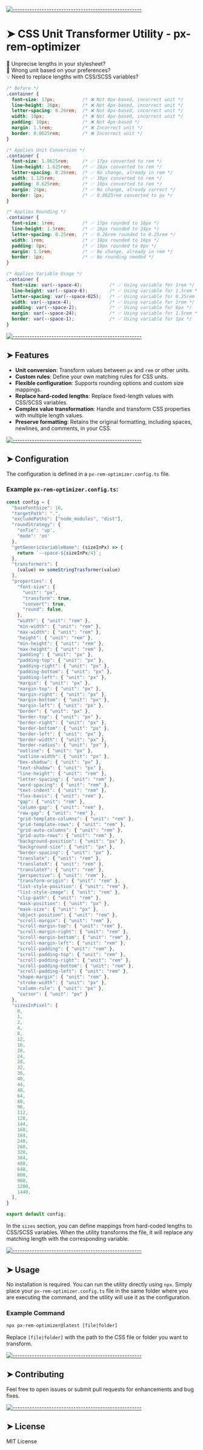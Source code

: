 <!-- ⚠️ This README has been generated from the file(s) "blueprint.md" ⚠️-->
[![-----------------------------------------------------](https://raw.githubusercontent.com/andreasbm/readme/master/assets/lines/colored.png)](#css-unit-transformer-utility---px-rem-optimizer)

# ➤ CSS Unit Transformer Utility - px-rem-optimizer

🔧 Unprecise lengths in your stylesheet?  
📏 Wrong unit based on your preferences?  
💡 Need to replace lengths with CSS/SCSS variables?  

```css
/* Before */
.container {
  font-size: 17px;          /* ❌ Not 4px-based, incorrect unit */
  line-height: 26px;        /* ❌ Not 4px-based, incorrect unit */
  letter-spacing: 0.26rem;  /* ❌ Not 4px-based, incorrect unit */
  width: 18px;              /* ❌ Not 4px-based, incorrect unit */
  padding: 10px;            /* ❌ Not 4px-based */
  margin: 1.5rem;           /* ❌ Incorrect unit */
  border: 0.0625rem;        /* ❌ Incorrect unit */
}

/* Applies Unit Conversion */
.container {
  font-size: 1.0625rem;     /* ✅ 17px converted to rem */
  line-height: 1.625rem;    /* ✅ 26px converted to rem */
  letter-spacing: 0.26rem;  /* ✅ No change, already in rem */
  width: 1.125rem;          /* ✅ 18px converted to rem */
  padding: 0.625rem;        /* ✅ 10px converted to rem */
  margin: 24px;             /* ✅ No change, already correct */
  border: 1px;              /* ✅ 0.0625rem converted to px */
}

/* Applies Rounding */
.container {
  font-size: 1rem;          /* ✅ 17px rounded to 16px */
  line-height: 1.5rem;      /* ✅ 26px rounded to 24px */
  letter-spacing: 0.25rem;  /* ✅ 0.26rem rounded to 0.25rem */
  width: 1rem;              /* ✅ 18px rounded to 16px */
  padding: 8px;             /* ✅ 10px rounded to 8px */
  margin: 1.5rem;           /* ✅ No change, already in rem */
  border: 1px;              /* ✅ No rounding needed */
}

/* Applies Variable Usage */
.container {
  font-size: var(--space-4);          /* ✅ Using variable for 1rem */
  line-height: var(--space-6);        /* ✅ Using variable for 1.5rem */
  letter-spacing: var(--space-025);   /* ✅ Using variable for 0.25rem */
  width: var(--space-4);              /* ✅ Using variable for 1rem */
  padding: var(--space-2);            /* ✅ Using variable for 8px */
  margin: var(--space-24);            /* ✅ Using variable for 1.5rem */
  border: var(--space-1);             /* ✅ Using variable for 1px */
}
```

[![-----------------------------------------------------](https://raw.githubusercontent.com/andreasbm/readme/master/assets/lines/colored.png)](#features)

## ➤ Features

- **Unit conversion**: Transform values between `px` and `rem` or other units.
- **Custom rules**: Define your own matching rules for CSS units.
- **Flexible configuration**: Supports rounding options and custom size mappings.
- **Replace hard-coded lengths**: Replace fixed-length values with CSS/SCSS variables.
- **Complex value transformation**: Handle and transform CSS properties with multiple length values.
- **Preserve formatting**: Retains the original formatting, including spaces, newlines, and comments, in your CSS.


[![-----------------------------------------------------](https://raw.githubusercontent.com/andreasbm/readme/master/assets/lines/colored.png)](#configuration)

## ➤ Configuration

The configuration is defined in a `px-rem-optimizer.config.ts` file.

### Example `px-rem-optimizer.config.ts`:

```js
const config = {
  "baseFontSize": 16,
  "targetPath": ".",
  "excludePaths": ["node_modules", "dist"],
  "roundStrategy": {
    "onTie": 'up',
    "mode": 'on'
  },
  "getGenericVariableName": (sizeInPx) => {
    return `--space-${sizeInPx/4}`;
  },
  "transformers": [
    (value) => someStringTrasformer(value)
  ],
  "properties": {
    "font-size": { 
      "unit": "px",
      "transform": true,
      "convert": true,
      "round": false,
    },
    "width": { "unit": "rem" },
    "min-width": { "unit": "rem" },
    "max-width": { "unit": "rem" },
    "height": { "unit": "rem" },
    "min-height": { "unit": "rem" },
    "max-height": { "unit": "rem" },
    "padding": { "unit": "px" },
    "padding-top": { "unit": "px" },
    "padding-right": { "unit": "px" },
    "padding-bottom": { "unit": "px" },
    "padding-left": { "unit": "px" },
    "margin": { "unit": "px" },
    "margin-top": { "unit": "px" },
    "margin-right": { "unit": "px" },
    "margin-bottom": { "unit": "px" },
    "margin-left": { "unit": "px" },
    "border": { "unit": "px" },
    "border-top": { "unit": "px" },
    "border-right": { "unit": "px" },
    "border-bottom": { "unit": "px" },
    "border-left": { "unit": "px" },
    "border-width": { "unit": "px" },
    "border-radius": { "unit": "px" },
    "outline": { "unit": "px" },
    "outline-width": { "unit": "px" },
    "box-shadow": { "unit": "px" },
    "text-shadow": { "unit": "px" },
    "line-height": { "unit": "rem" },
    "letter-spacing": { "unit": "rem" },
    "word-spacing": { "unit": "rem" },
    "text-indent": { "unit": "rem" },
    "flex-basis": { "unit": "rem" },
    "gap": { "unit": "rem" },
    "column-gap": { "unit": "rem" },
    "row-gap": { "unit": "rem" },
    "grid-template-columns": { "unit": "rem" },
    "grid-template-rows": { "unit": "rem" },
    "grid-auto-columns": { "unit": "rem" },
    "grid-auto-rows": { "unit": "rem" },
    "background-position": { "unit": "px" },
    "background-size": { "unit": "px" },
    "border-spacing": { "unit": "px" },
    "translate": { "unit": "rem" },
    "translateX": { "unit": "rem" },
    "translateY": { "unit": "rem" },
    "perspective": { "unit": "rem" },
    "transform-origin": { "unit": "rem" },
    "list-style-position": { "unit": "rem" },
    "list-style-image": { "unit": "rem" },
    "clip-path": { "unit": "rem" },
    "mask-position": { "unit": "px" },
    "mask-size": { "unit": "px" },
    "object-position": { "unit": "rem" },
    "scroll-margin": { "unit": "rem" },
    "scroll-margin-top": { "unit": "rem" },
    "scroll-margin-right": { "unit": "rem" },
    "scroll-margin-bottom": { "unit": "rem" },
    "scroll-margin-left": { "unit": "rem" },
    "scroll-padding": { "unit": "rem" },
    "scroll-padding-top": { "unit": "rem" },
    "scroll-padding-right": { "unit": "rem" },
    "scroll-padding-bottom": { "unit": "rem" },
    "scroll-padding-left": { "unit": "rem" },
    "shape-margin": { "unit": "rem" },
    "stroke-width": { "unit": "px" },
    "column-rule": { "unit": "px" },
    "cursor": { "unit": "px" }
  },
  "sizesInPixel": [
    0,
    1,
    2,
    4,
    8,
    12,
    16,
    20,
    24,
    28,
    32,
    36,
    40,
    44,
    48,
    64,
    80,
    96,
    112,
    128,
    144,
    160,
    184,
    240,
    280,
    320,
    384,
    480,
    640,
    800,
    960,
    1200,
    1440,
  ],
}

export default config;
```

In the `sizes` section, you can define mappings from hard-coded lengths to CSS/SCSS variables. When the utility transforms the file, it will replace any matching length with the corresponding variable.


[![-----------------------------------------------------](https://raw.githubusercontent.com/andreasbm/readme/master/assets/lines/colored.png)](#usage)

## ➤ Usage

No installation is required. You can run the utility directly using `npx`. Simply place your `px-rem-optimizer.config.ts` file in the same folder where you are executing the command, and the utility will use it as the configuration.

### Example Command

```bash
npx px-rem-optimizer@latest [file|folder]
```

Replace `[file|folder]` with the path to the CSS file or folder you want to transform.


[![-----------------------------------------------------](https://raw.githubusercontent.com/andreasbm/readme/master/assets/lines/colored.png)](#contributing)

## ➤ Contributing

Feel free to open issues or submit pull requests for enhancements and bug fixes.


[![-----------------------------------------------------](https://raw.githubusercontent.com/andreasbm/readme/master/assets/lines/colored.png)](#license)

## ➤ License

MIT License
